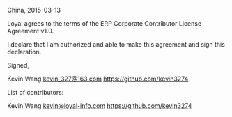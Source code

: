 China, 2015-03-13

Loyal agrees to the terms of the ERP Corporate Contributor License
Agreement v1.0.

I declare that I am authorized and able to make this agreement and sign this
declaration.

Signed,

Kevin Wang kevin_327@163.com https://github.com/kevin3274

List of contributors:

Kevin Wang kevin@loyal-info.com https://github.com/kevin3274
